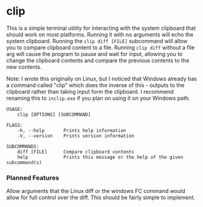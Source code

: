 # clip

This is a simple terminal utility for interacting with the system clipboard that should work on most platforms. Running it with no arguments will echo the system clipboard. Running the `clip diff [FILE]` subcommand will allow you to compare clipboard content to a file. Running `clip diff` without a file arg will cause the program to pause and wait for input, allowing you to change the clipboard contents and compare the previous contents to the new contents.

Note: I wrote this originally on Linux, but I noticed that Windows already has a command called "clip" which does the inverse of this - outputs to the clipboard rather than taking input form the clipboard. I recommend renaming this to `inclip.exe` if you plan on using it on your Windows path.

```
USAGE:
    clip [OPTIONS] [SUBCOMMAND]

FLAGS:
    -h, --help       Prints help information
    -V, --version    Prints version information

SUBCOMMANDS:
    diff [FILE]      Compare clipboard contents
    help             Prints this message or the help of the given subcommand(s)
```

### Planned Features

Allow arguments that the Linux diff or the windows FC command would allow for full control over the diff. This should be fairly simple to implement.

